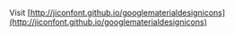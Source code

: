 Visit [http://jiconfont.github.io/googlematerialdesignicons](http://jiconfont.github.io/googlematerialdesignicons)
